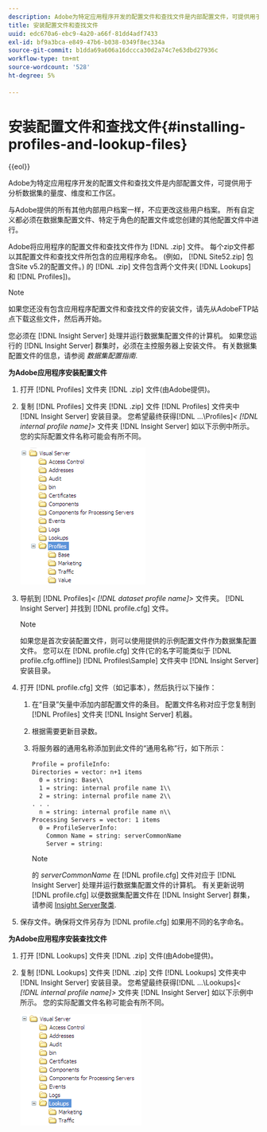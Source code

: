 ```yaml
---
description: Adobe为特定应用程序开发的配置文件和查找文件是内部配置文件，可提供用于分析数据集的量度、维度和工作区。
title: 安装配置文件和查找文件
uuid: edc670a6-ebc9-4a20-a66f-81dd4adf7433
exl-id: bf9a3bca-e849-47b6-b038-0349f8ec334a
source-git-commit: b1dda69a606a16dccca30d2a74c7e63dbd27936c
workflow-type: tm+mt
source-wordcount: '528'
ht-degree: 5%

---
```


# 安装配置文件和查找文件{#installing-profiles-and-lookup-files}

{{eol}}

Adobe为特定应用程序开发的配置文件和查找文件是内部配置文件，可提供用于分析数据集的量度、维度和工作区。

与Adobe提供的所有其他内部用户档案一样，不应更改这些用户档案。 所有自定义都必须在数据集配置文件、特定于角色的配置文件或您创建的其他配置文件中进行。

Adobe将应用程序的配置文件和查找文件作为 [!DNL .zip] 文件。 每个zip文件都以其配置文件和查找文件所包含的应用程序命名。 (例如， [!DNL Site52.zip] 包含Site v5.2的配置文件。) 的 [!DNL .zip] 文件包含两个文件夹( [!DNL Lookups] 和 [!DNL Profiles])。

>[!NOTE]
>
>如果您还没有包含应用程序配置文件和查找文件的安装文件，请先从AdobeFTP站点下载这些文件，然后再开始。

您必须在 [!DNL Insight Server] 处理并运行数据集配置文件的计算机。 如果您运行的 [!DNL Insight Server] 群集时，必须在主控服务器上安装文件。 有关数据集配置文件的信息，请参阅 *数据集配置指南*.

**为Adobe应用程序安装配置文件**

1. 打开 [!DNL Profiles] 文件夹 [!DNL .zip] 文件(由Adobe提供)。

1. 复制 [!DNL Profiles] 文件夹 [!DNL .zip] 文件 [!DNL Profiles] 文件夹中 [!DNL Insight Server] 安装目录。 您希望最终获得[!DNL ...\Profiles\]*&lt; [!DNL internal profile name]>* 文件夹 [!DNL Insight Server] 如以下示例中所示。 您的实际配置文件名称可能会有所不同。

   ![](assets/win_installprofiles.png)

1. 导航到&#x200B; [!DNL Profiles\]*&lt; [!DNL dataset profile name]>* 文件夹。 [!DNL Insight Server] 并找到 [!DNL profile.cfg] 文件。

   >[!NOTE]
   >
   >如果您是首次安装配置文件，则可以使用提供的示例配置文件作为数据集配置文件。 您可以在 [!DNL profile.cfg] 文件(它的名字可能类似于 [!DNL profile.cfg.offline]) [!DNL Profiles\Sample] 文件夹中 [!DNL Insight Server] 安装目录。

1. 打开 [!DNL profile.cfg] 文件（如记事本），然后执行以下操作：

   1. 在“目录”矢量中添加内部配置文件的条目。 配置文件名称对应于您复制到 [!DNL Profiles] 文件夹 [!DNL Insight Server] 机器。

   1. 根据需要更新目录数。
   1. 将服务器的通用名称添加到此文件的“通用名称”行，如下所示：

      ```
      Profile = profileInfo: 
      Directories = vector: n+1 items
        0 = string: Base\\
        1 = string: internal profile name 1\\
        2 = string: internal profile name 2\\
      . . .
        n = string: internal profile name n\\
      Processing Servers = vector: 1 items
        0 = ProfileServerInfo: 
          Common Name = string: serverCommonName
          Server = string: 
      ```

      >[!NOTE]
      >
      >的 *serverCommonName* 在 [!DNL profile.cfg] 文件对应于 [!DNL Insight Server] 处理并运行数据集配置文件的计算机。 有关更新说明 [!DNL profile.cfg] 以便数据集配置文件在 [!DNL Insight Server] 群集，请参阅 [Insight Server聚类](../../../../home/c-inst-svr/c-install-ins-svr/c-ins-svr-clstrs/c-abt-ins-svr-clsters.md).

1. 保存文件。确保将文件另存为 [!DNL profile.cfg] 如果用不同的名字命名。

**为Adobe应用程序安装查找文件**

1. 打开 [!DNL Lookups] 文件夹 [!DNL .zip] 文件(由Adobe提供)。

1. 复制 [!DNL Lookups] 文件夹 [!DNL .zip] 文件 [!DNL Lookups] 文件夹中 [!DNL Insight Server] 安装目录。 您希望最终获得[!DNL ...\Lookups\]*&lt; [!DNL internal profile name]>* 文件夹 [!DNL Insight Server] 如以下示例中所示。 您的实际配置文件名称可能会有所不同。

   ![](assets/win_installLookups.png)
